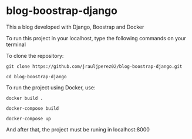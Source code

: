 
# blog-boostrap-django

This a blog developed with Django, Boostrap and Docker

To run this project in your localhost, type the following commands on your terminal

To clone the repository:

    git clone https://github.com/jrauljperez02/blog-boostrap-django.git
    
    cd blog-boostrap-django


To run the project using Docker, use:

    docker build .

    docker-compose build

    docker-compose up

And after that, the project must be runing in localhost:8000
